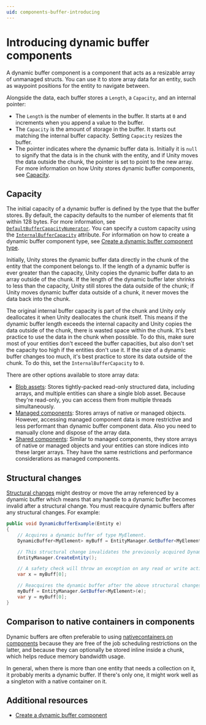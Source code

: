 ```yaml
---
uid: components-buffer-introducing
---
```


# Introducing dynamic buffer components

A dynamic buffer component is a component that acts as a resizable array of unmanaged structs. You can use it to store array data for an entity, such as waypoint positions for the entity to navigate between.

Alongside the data, each buffer stores a `Length`, a `Capacity`, and an internal pointer:

* The `Length` is the number of elements in the buffer. It starts at `0` and increments when you append a value to the buffer.
* The `Capacity` is the amount of storage in the buffer. It starts out matching the internal buffer capacity. Setting `Capacity` resizes the buffer.
* The pointer indicates where the dynamic buffer data is. Initially it is `null` to signify that the data is in the chunk with the entity, and if Unity moves the data outside the chunk, the pointer is set to point to the new array. For more information on how Unity stores dynamic buffer components, see [Capacity](#capacity).

## Capacity

The initial capacity of a dynamic buffer is defined by the type that the buffer stores. By default, the capacity defaults to the number of elements that fit within 128 bytes. For more information, see [`DefaultBufferCapacityNumerator`](xref:Unity.Entities.TypeManager.DefaultBufferCapacityNumerator). You can specify a custom capacity using the [`InternalBufferCapacity`](xref:Unity.Entities.InternalBufferCapacityAttribute) attribute. For information on how to create a dynamic buffer component type, see [Create a dynamic buffer component type](components-buffer-create.md).

Initially, Unity stores the dynamic buffer data directly in the chunk of the entity that the component belongs to. If the length of a dynamic buffer is ever greater than the capacity, Unity copies the dynamic buffer data to an array outside of the chunk. If the length of the dynamic buffer later shrinks to less than the capacity, Unity still stores the data outside of the chunk; if Unity moves dynamic buffer data outside of a chunk, it never moves the data back into the chunk.

The original internal buffer capacity is part of the chunk and Unity only deallocates it when Unity deallocates the chunk itself. This means if the dynamic buffer length exceeds the internal capacity and Unity copies the data outside of the chunk, there is wasted space within the chunk. It's best practice to use the data in the chunk when possible. To do this, make sure most of your entities don't exceed the buffer capacities, but also don't set the capacity too high if the entities don't use it. If the size of a dynamic buffer changes too much, it's best practice to store its data outside of the chunk. To do this, set the `InternalBufferCapacity` to `0`.

There are other options available to store array data:

* [Blob assets](xref:Unity.Entities.BlobBuilder): Stores tightly-packed read-only structured data, including arrays, and multiple entities can share a single blob asset. Because they're read-only, you can access them from multiple threads simultaneously.
* [Managed components](components-managed.md): Stores arrays of native or managed objects. However, accessing managed component data is more restrictive and less performant than dynamic buffer component data. Also you need to manually clone and dispose of the array data.
* [Shared components](components-shared.md): Similar to managed components, they store arrays of native or managed objects and your entities can store indices into these larger arrays. They have the same restrictions and performance considerations as managed components.

## Structural changes

[Structural changes](concepts-structural-changes.md) might destroy or move the array referenced by a dynamic buffer which means that any handle to a dynamic buffer becomes invalid after a structural change. You must reacquire dynamic buffers after any structural changes. For example:

```c#
public void DynamicBufferExample(Entity e)
{
    // Acquires a dynamic buffer of type MyElement.
    DynamicBuffer<MyElement> myBuff = EntityManager.GetBuffer<MyElement>(e);

    // This structural change invalidates the previously acquired DynamicBuffer.
    EntityManager.CreateEntity();

    // A safety check will throw an exception on any read or write actions on the buffer.
    var x = myBuff[0];

    // Reacquires the dynamic buffer after the above structural changes.
    myBuff = EntityManager.GetBuffer<MyElement>(e);
    var y = myBuff[0];
}
```
## Comparison to native containers in components

Dynamic buffers are often preferable to using [nativecontainers on components](components-nativecontainers.md) because they are free
of the job scheduling restrictions on the latter, and because they can optionally be stored inline inside a chunk, which helps reduce
memory bandwidth usage.

In general, when there is more than one entity that needs a collection on it, it probably merits a dynamic buffer. If there's only one,
it might work well as a singleton with a native container on it. 

## Additional resources

* [Create a dynamic buffer component](components-buffer-create.md)